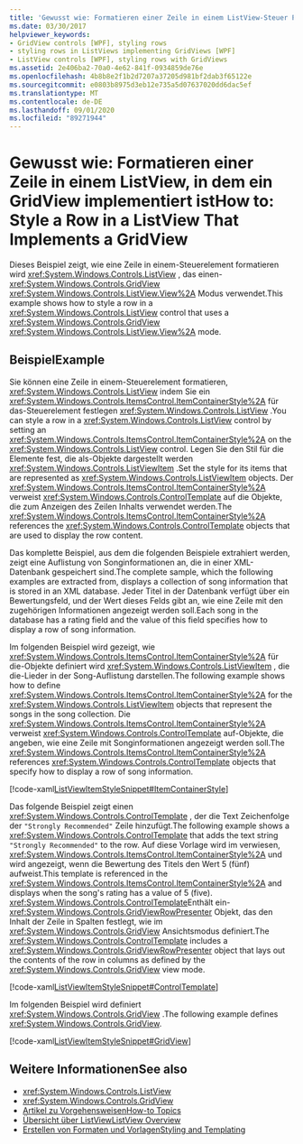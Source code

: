 ```yaml
---
title: 'Gewusst wie: Formatieren einer Zeile in einem ListView-Steuer Punkt, der eine GridView verwendet'
ms.date: 03/30/2017
helpviewer_keywords:
- GridView controls [WPF], styling rows
- styling rows in ListViews implementing GridViews [WPF]
- ListView controls [WPF], styling rows with GridViews
ms.assetid: 2e406ba2-70a0-4e62-841f-0934859de76e
ms.openlocfilehash: 4b8b8e2f1b2d7207a37205d981bf2dab3f65122e
ms.sourcegitcommit: e0803b8975d3eb12e735a5d07637020dd6dac5ef
ms.translationtype: MT
ms.contentlocale: de-DE
ms.lasthandoff: 09/01/2020
ms.locfileid: "89271944"
---
```

# <a name="how-to-style-a-row-in-a-listview-that-implements-a-gridview"></a><span data-ttu-id="dd406-102">Gewusst wie: Formatieren einer Zeile in einem ListView, in dem ein GridView implementiert ist</span><span class="sxs-lookup"><span data-stu-id="dd406-102">How to: Style a Row in a ListView That Implements a GridView</span></span>
<span data-ttu-id="dd406-103">Dieses Beispiel zeigt, wie eine Zeile in einem-Steuerelement formatieren wird <xref:System.Windows.Controls.ListView> , das einen- <xref:System.Windows.Controls.GridView> <xref:System.Windows.Controls.ListView.View%2A> Modus verwendet.</span><span class="sxs-lookup"><span data-stu-id="dd406-103">This example shows how to style a row in a <xref:System.Windows.Controls.ListView> control that uses a <xref:System.Windows.Controls.GridView> <xref:System.Windows.Controls.ListView.View%2A> mode.</span></span>  
  
## <a name="example"></a><span data-ttu-id="dd406-104">Beispiel</span><span class="sxs-lookup"><span data-stu-id="dd406-104">Example</span></span>  
 <span data-ttu-id="dd406-105">Sie können eine Zeile in einem-Steuerelement formatieren, <xref:System.Windows.Controls.ListView> indem Sie ein <xref:System.Windows.Controls.ItemsControl.ItemContainerStyle%2A> für das-Steuerelement festlegen <xref:System.Windows.Controls.ListView> .</span><span class="sxs-lookup"><span data-stu-id="dd406-105">You can style a row in a <xref:System.Windows.Controls.ListView> control by setting an <xref:System.Windows.Controls.ItemsControl.ItemContainerStyle%2A> on the <xref:System.Windows.Controls.ListView> control.</span></span> <span data-ttu-id="dd406-106">Legen Sie den Stil für die Elemente fest, die als-Objekte dargestellt werden <xref:System.Windows.Controls.ListViewItem> .</span><span class="sxs-lookup"><span data-stu-id="dd406-106">Set the style for its items that are represented as <xref:System.Windows.Controls.ListViewItem> objects.</span></span> <span data-ttu-id="dd406-107">Der <xref:System.Windows.Controls.ItemsControl.ItemContainerStyle%2A> verweist <xref:System.Windows.Controls.ControlTemplate> auf die Objekte, die zum Anzeigen des Zeilen Inhalts verwendet werden.</span><span class="sxs-lookup"><span data-stu-id="dd406-107">The <xref:System.Windows.Controls.ItemsControl.ItemContainerStyle%2A> references the <xref:System.Windows.Controls.ControlTemplate> objects that are used to display the row content.</span></span>  
  
 <span data-ttu-id="dd406-108">Das komplette Beispiel, aus dem die folgenden Beispiele extrahiert werden, zeigt eine Auflistung von Songinformationen an, die in einer XML-Datenbank gespeichert sind.</span><span class="sxs-lookup"><span data-stu-id="dd406-108">The complete sample, which the following examples are extracted from, displays a collection of song information that is stored in an XML database.</span></span> <span data-ttu-id="dd406-109">Jeder Titel in der Datenbank verfügt über ein Bewertungsfeld, und der Wert dieses Felds gibt an, wie eine Zeile mit den zugehörigen Informationen angezeigt werden soll.</span><span class="sxs-lookup"><span data-stu-id="dd406-109">Each song in the database has a rating field and the value of this field specifies how to display a row of song information.</span></span>  
  
 <span data-ttu-id="dd406-110">Im folgenden Beispiel wird gezeigt, wie <xref:System.Windows.Controls.ItemsControl.ItemContainerStyle%2A> für die-Objekte definiert wird <xref:System.Windows.Controls.ListViewItem> , die die-Lieder in der Song-Auflistung darstellen.</span><span class="sxs-lookup"><span data-stu-id="dd406-110">The following example shows how to define <xref:System.Windows.Controls.ItemsControl.ItemContainerStyle%2A> for the <xref:System.Windows.Controls.ListViewItem> objects that represent the songs in the song collection.</span></span> <span data-ttu-id="dd406-111">Die <xref:System.Windows.Controls.ItemsControl.ItemContainerStyle%2A> verweist <xref:System.Windows.Controls.ControlTemplate> auf-Objekte, die angeben, wie eine Zeile mit Songinformationen angezeigt werden soll.</span><span class="sxs-lookup"><span data-stu-id="dd406-111">The <xref:System.Windows.Controls.ItemsControl.ItemContainerStyle%2A> references <xref:System.Windows.Controls.ControlTemplate> objects that specify how to display a row of song information.</span></span>  
  
 [!code-xaml[ListViewItemStyleSnippet#ItemContainerStyle](~/samples/snippets/csharp/VS_Snippets_Wpf/ListViewItemStyleSnippet/CS/Window1.xaml#itemcontainerstyle)]  
  
 <span data-ttu-id="dd406-112">Das folgende Beispiel zeigt einen <xref:System.Windows.Controls.ControlTemplate> , der die Text Zeichenfolge der `"Strongly Recommended"` Zeile hinzufügt.</span><span class="sxs-lookup"><span data-stu-id="dd406-112">The following example shows a <xref:System.Windows.Controls.ControlTemplate> that adds the text string `"Strongly Recommended"` to the row.</span></span> <span data-ttu-id="dd406-113">Auf diese Vorlage wird im verwiesen, <xref:System.Windows.Controls.ItemsControl.ItemContainerStyle%2A> und wird angezeigt, wenn die Bewertung des Titels den Wert 5 (fünf) aufweist.</span><span class="sxs-lookup"><span data-stu-id="dd406-113">This template is referenced in the <xref:System.Windows.Controls.ItemsControl.ItemContainerStyle%2A> and displays when the song's rating has a value of 5 (five).</span></span> <span data-ttu-id="dd406-114"><xref:System.Windows.Controls.ControlTemplate>Enthält ein- <xref:System.Windows.Controls.GridViewRowPresenter> Objekt, das den Inhalt der Zeile in Spalten festlegt, wie im <xref:System.Windows.Controls.GridView> Ansichtsmodus definiert.</span><span class="sxs-lookup"><span data-stu-id="dd406-114">The <xref:System.Windows.Controls.ControlTemplate> includes a <xref:System.Windows.Controls.GridViewRowPresenter> object that lays out the contents of the row in columns as defined by the <xref:System.Windows.Controls.GridView> view mode.</span></span>  
  
 [!code-xaml[ListViewItemStyleSnippet#ControlTemplate](~/samples/snippets/csharp/VS_Snippets_Wpf/ListViewItemStyleSnippet/CS/Window1.xaml#controltemplate)]  
  
 <span data-ttu-id="dd406-115">Im folgenden Beispiel wird definiert <xref:System.Windows.Controls.GridView> .</span><span class="sxs-lookup"><span data-stu-id="dd406-115">The following example defines <xref:System.Windows.Controls.GridView>.</span></span>  
  
 [!code-xaml[ListViewItemStyleSnippet#GridView](~/samples/snippets/csharp/VS_Snippets_Wpf/ListViewItemStyleSnippet/CS/Window1.xaml#gridview)]  
  
## <a name="see-also"></a><span data-ttu-id="dd406-116">Weitere Informationen</span><span class="sxs-lookup"><span data-stu-id="dd406-116">See also</span></span>

- <xref:System.Windows.Controls.ListView>
- <xref:System.Windows.Controls.GridView>
- [<span data-ttu-id="dd406-117">Artikel zu Vorgehensweisen</span><span class="sxs-lookup"><span data-stu-id="dd406-117">How-to Topics</span></span>](listview-how-to-topics.md)
- [<span data-ttu-id="dd406-118">Übersicht über ListView</span><span class="sxs-lookup"><span data-stu-id="dd406-118">ListView Overview</span></span>](listview-overview.md)
- [<span data-ttu-id="dd406-119">Erstellen von Formaten und Vorlagen</span><span class="sxs-lookup"><span data-stu-id="dd406-119">Styling and Templating</span></span>](../../../desktop-wpf/fundamentals/styles-templates-overview.md)
